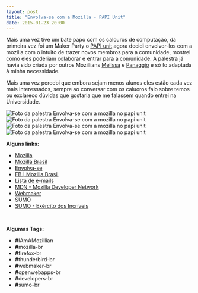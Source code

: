 ```yaml
---
layout: post
title: "Envolva-se com a Mozilla - PAPI Unit"
date: 2015-01-23 20:00
---
```

<p class="txt-post">
Mais uma vez tive um bate papo com os calouros de computação, da primeira vez foi um Maker Party o <a href="https://events.webmaker.org/events/4537">PAPI unit</a> agora decidi envolver-los com a mozilla com o intuito de trazer novos membros para a comunidade, mostrei como eles poderiam colaborar e entrar para a comunidade. A palestra já havia sido criada por outros Mozillians <a href="https://mozillians.org/pt-BR/u/mel/" >Melissa</a> e <a href="https://mozillians.org/pt-BR/u/panaggio/">Panaggio</a> e só fo adaptada à minha necessidade.    
</p>
<p class="txt-post">
   Mais uma vez percebi que embora sejam menos alunos eles estão cada vez mais interessados, sempre ao conversar com os caluoros falo sobre temos ou exclareco dúvidas que gostaria que me falassem quando entrei na Universidade.
</p>
<p class="txt-post">
    <div>
<img src="http://rafaeltavares.co/public/img/envolva-se-mozilla-unit-1.jpg" alt="Foto da palestra Envolva-se com a mozilla no papi unit">
<img src="http://rafaeltavares.co/public/img/envolva-se-mozilla-unit-2.jpg" alt="Foto da palestra Envolva-se com a mozilla no papi unit">
<img src="http://rafaeltavares.co/public/img/envolva-se-mozilla-unit-3.jpg" alt="Foto da palestra Envolva-se com a mozilla no papi unit">
<img src="http://rafaeltavares.co/public/img/envolva-se-mozilla-unit-4.jpg" alt="Foto da palestra Envolva-se com a mozilla no papi unit">
</div>
    
</p>

<p class="txt-post">
   <b>Alguns links:</b>
    <ul>
        <li>
            <a href="http://www.mozilla.org"> Mozilla </a>
        </li>
        <li>
            <a href="http://mozillabrasil.org.br/"> Mozilla Brasil</a>
        </li>
         <li>
            <a href="https://www.mozilla.org/pt-BR/contribute/"> Envolva-se </a>
        </li>
        <li>
            <a href="http://fb.com/mozillabrasil"> FB | Mozilla Brasil</a>
        </li>
        <li>
            <a href="http://lists.mozilla.org/listinfo/community-brasil"> Lista de e-mails </a>
        </li>
        <li>
            <a href="http://developer.mozilla.org"> MDN - Mozilla Developer Network</a>
        </li>
        <li>
            <a href="http://webmaker.org"> Webmaker</a>
        </li>
        <li>
           <a href="http://support.mozilla.org/pt-BR/home/">SUMO</a>
        </li>
        <li>
        <a href="http://support.mozilla.org/pt-BR/get-involved/army-of-awesome">SUMO - Exército dos Incríveis </a>
        </li>
    </ul>
</p>
<br/>
<p class="txt-post">
    <b>Algumas Tags:</b>
    <ul>
        <li><b>#</b>IAmAMozillian</li>
        <li><b>#</b>mozilla-br</li>
        <li><b>#</b>firefox-br</li>
        <li><b>#</b>thunderbird-br</li>
        <li><b>#</b>webmaker-br</li>
        <li><b>#</b>openwebapps-br</li>
        <li><b>#</b>developers-br</li>
        <li><b>#</b>sumo-br</li>
    </ul>
</p>
